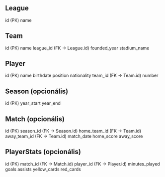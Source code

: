 League
------
id (PK)
name

Team
----
id (PK)
name
league_id (FK -> League.id)
founded_year
stadium_name

Player
------
id (PK)
name
birthdate
position
nationality
team_id (FK -> Team.id)
number

Season (opcionális)
------
id (PK)
year_start
year_end

Match (opcionális)
-----
id (PK)
season_id (FK -> Season.id)
home_team_id (FK -> Team.id)
away_team_id (FK -> Team.id)
match_date
home_score
away_score

PlayerStats (opcionális)
------------
id (PK)
match_id (FK -> Match.id)
player_id (FK -> Player.id)
minutes_played
goals
assists
yellow_cards
red_cards
```
